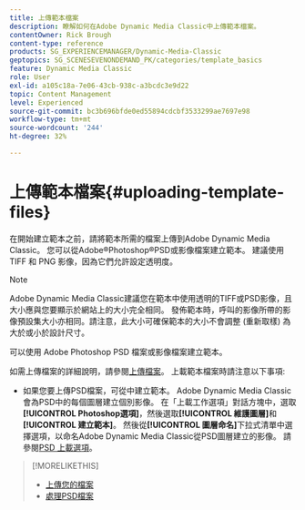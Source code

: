 ```yaml
---
title: 上傳範本檔案
description: 瞭解如何在Adobe Dynamic Media Classic中上傳範本檔案。
contentOwner: Rick Brough
content-type: reference
products: SG_EXPERIENCEMANAGER/Dynamic-Media-Classic
geptopics: SG_SCENESEVENONDEMAND_PK/categories/template_basics
feature: Dynamic Media Classic
role: User
exl-id: a105c18a-7e06-43cb-938c-a3bcdc3e9d22
topic: Content Management
level: Experienced
source-git-commit: bc3b696bfde0ed55894cdcbf3533299ae7697e98
workflow-type: tm+mt
source-wordcount: '244'
ht-degree: 32%

---
```


# 上傳範本檔案{#uploading-template-files}

在開始建立範本之前，請將範本所需的檔案上傳到Adobe Dynamic Media Classic。 您可以從Adobe®Photoshop®PSD或影像檔案建立範本。 建議使用 TIFF 和 PNG 影像，因為它們允許設定透明度。

>[!NOTE]
>
>Adobe Dynamic Media Classic建議您在範本中使用透明的TIFF或PSD影像，且大小應與您要顯示於網站上的大小完全相同。 發佈範本時，呼叫的影像所帶的影像預設集大小亦相同。請注意，此大小可確保範本的大小不會調整 (重新取樣) 為大於或小於設計尺寸。

可以使用 Adobe Photoshop PSD 檔案或影像檔案建立範本。

如需上傳檔案的詳細說明，請參閱[上傳檔案](uploading-files.md#uploading_files)。 上載範本檔案時請注意以下事項:

* 如果您要上傳PSD檔案，可從中建立範本。 Adobe Dynamic Media Classic會為PSD中的每個圖層建立個別影像。 在「上載工作選項」對話方塊中，選取&#x200B;**[!UICONTROL Photoshop選項]**，然後選取&#x200B;**[!UICONTROL 維護圖層]**&#x200B;和&#x200B;**[!UICONTROL 建立範本]**。 然後從&#x200B;**[!UICONTROL 圖層命名]**&#x200B;下拉式清單中選擇選項，以命名Adobe Dynamic Media Classic從PSD圖層建立的影像。
請參閱[PSD 上載選項](psd-files.md#psd_upload_options)。
<!-- THERE IS NO LONGER AN IMAGE EDITING OPTIONS MENU * If you are uploading images, you can create a mask from its clipping path. This option applies to images created with image-editing applications in which a clipping path was created. In the Upload Job Options dialog box, select Image Editing Options and select the Create Mask From Clipping Path option. 
See [Image editing options at upload](image-editing-options-upload.md#image-editing-options-at-upload). -->

>[!MORELIKETHIS]
>
>* [上傳您的檔案](uploading-files.md#uploading_your_files)
>* [處理PSD檔案](psd-files.md#working_with_psd_files)
